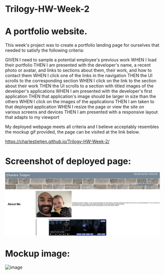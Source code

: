# Trilogy-HW-Week-2

# A portfolio website.

This week's project was to create a portfolio landing page for ourselves that needed to satisfy the following criteria:

GIVEN I need to sample a potential employee's previous work
WHEN I load their portfolio
THEN I am presented with the developer's name, a recent photo or avatar, and links to sections about them, their work, and how to contact them
WHEN I click one of the links in the navigation
THEN the UI scrolls to the corresponding section
WHEN I click on the link to the section about their work
THEN the UI scrolls to a section with titled images of the developer's applications
WHEN I am presented with the developer's first application
THEN that application's image should be larger in size than the others
WHEN I click on the images of the applications
THEN I am taken to that deployed application
WHEN I resize the page or view the site on various screens and devices
THEN I am presented with a responsive layout that adapts to my viewport

My deployed webpage meets all criteria and I believe acceptably resembles the mockup gif provided, the page can be visited at the link below.

https://charlestietjen.github.io/Trilogy-HW-Week-2/

# Screenshot of deployed page:

![image](project-screenshot.png?raw=true)

# Mockup image:

![image](homeworkdemo.gif?raw=true)